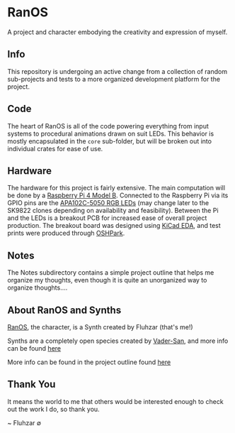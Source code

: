 # RanOS

A project and character embodying the creativity and expression of myself.

## Info

This repository is undergoing an active change from a collection of random sub-projects and tests to a more organized development platform for the project.

## Code

The heart of RanOS is all of the code powering everything from input systems to procedural animations drawn on suit LEDs. This behavior is mostly encapsulated in the `core` sub-folder, but will be broken out into individual crates for ease of use.

## Hardware

The hardware for this project is fairly extensive. The main computation will be done by a [Raspberry Pi 4 Model B](https://www.raspberrypi.org/products/raspberry-pi-4-model-b/). Connected to the Raspberry Pi via its GPIO pins are the [APA102C-5050 RGB LEDs](https://cdn-shop.adafruit.com/datasheets/APA102.pdf) (may change later to the SK9822 clones depending on availability and feasibility). Between the Pi and the LEDs is a breakout PCB for increased ease of overall project production. The breakout board was designed using [KiCad EDA](http://kicad-pcb.org/), and test prints were produced through [OSHPark](https://oshpark.com/).

## Notes

The Notes subdirectory contains a simple project outline that helps me organize my thoughts, even though it is quite an unorganized way to organize thoughts....

## About RanOS and Synths

[RanOS](https://refsheet.net/Fluhzar/ranos), the character, is a Synth created by Fluhzar (that's me!)

Synths are a completely open species created by [Vader-San](https://twitter.com/VaderSan), and more info can be found [here](https://www.furaffinity.net/view/30498471)

More info can be found in the project outline found [here](Notes/ProjectOutline.md)

## Thank You

It means the world to me that others would be interested enough to check out the work I do, so thank you.

~ Fluhzar ∅
